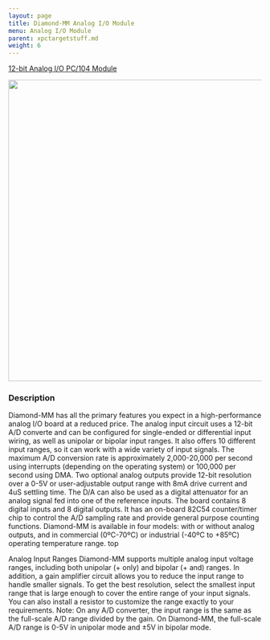 ```yaml
---
layout: page
title: Diamond-MM Analog I/O Module
menu: Analog I/O Module
parent: xpctargetstuff.md
weight: 6
---
```


[12-bit Analog I/O PC/104 Module](http://www.diamondsystems.com/products/diamondmm#aor)

<p align="center">
<img src="https://github.com/armlab-clemson/armlab_inventory/blob/gh-pages/images/Diamond-MM Analog IO Module.PNG?raw=true" width="600px" >
</p>




### Description
Diamond-MM has all the primary features you expect in a high-performance analog I/O board at a reduced price. The analog input circuit uses a 12-bit A/D converte and can be configured for single-ended or differential input wiring, as well as unipolar or bipolar input ranges. It also offers 10 different input ranges, so it can work with a wide variety of input signals. The maximum A/D conversion rate is approximately 2,000-20,000 per second using interrupts (depending on the operating system) or 100,000 per second using DMA.
Two optional analog outputs provide 12-bit resolution over a 0-5V or user-adjustable output range with 8mA drive current and 4uS settling time. The D/A can also be used as a digital attenuator for an analog signal fed into one of the reference inputs.
The board contains 8 digital inputs and 8 digital outputs. It has an on-board 82C54 counter/timer chip to control the A/D sampling rate and provide general purpose counting functions.
Diamond-MM is available in four models: with or without analog outputs, and in commercial (0ºC-70ºC) or industrial (-40ºC to +85ºC) operating temperature range.
top


Analog Input Ranges
Diamond-MM supports multiple analog input voltage ranges, including both unipolar (+ only) and bipolar (+ and) ranges. In addition, a gain amplifier circuit allows you to reduce the input range to handle smaller signals.
To get the best resolution, select the smallest input range that is large enough to cover the entire range of your input signals. You can also install a resistor to customize the range exactly to your requirements. Note: On any A/D converter, the input range is the same as the full-scale A/D range divided by the gain. On Diamond-MM, the full-scale A/D range is 0-5V in unipolar mode and ±5V in bipolar mode.
